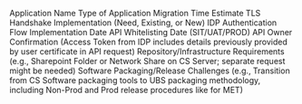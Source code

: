 Application Name
Type of Application
Migration Time Estimate
TLS Handshake Implementation (Need, Existing, or New)
IDP Authentication Flow Implementation Date
API Whitelisting Date (SIT/UAT/PROD)
API Owner Confirmation (Access Token from IDP includes details previously provided by user certificate in API request)
Repository/Infrastructure Requirements (e.g., Sharepoint Folder or Network Share on CS Server; separate request might be needed)
Software Packaging/Release Challenges (e.g., Transition from CS Software packaging tools to UBS packaging methodology, including Non-Prod and Prod release procedures like for MET)
